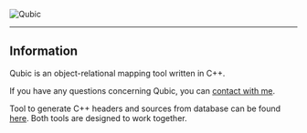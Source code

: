 ![Qubic](http://i.imgur.com/rkC6lFE.png)

***

## Information
Qubic is an object-relational mapping tool written in C++.

If you have any questions concerning Qubic, you can [contact with me](mailto:marmac91@gmail.com).

Tool to generate C++ headers and sources from database can be found [here](https://github.com/floreks/Qubic). Both tools are designed to work together.
